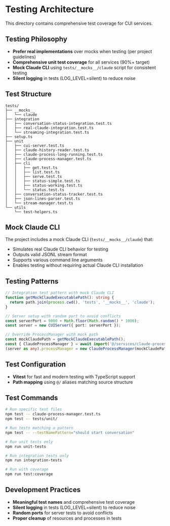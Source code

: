 # Testing Architecture

This directory contains comprehensive test coverage for CUI services.

## Testing Philosophy

- **Prefer real implementations** over mocks when testing (per project guidelines)
- **Comprehensive unit test coverage** for all services (90%+ target)
- **Mock Claude CLI** using `tests/__mocks__/claude` script for consistent testing
- **Silent logging** in tests (LOG_LEVEL=silent) to reduce noise

## Test Structure

```
tests/
├── __mocks__
│   └── claude
├── integration
│   ├── conversation-status-integration.test.ts
│   ├── real-claude-integration.test.ts
│   └── streaming-integration.test.ts
├── setup.ts
├── unit
│   ├── cui-server.test.ts
│   ├── claude-history-reader.test.ts
│   ├── claude-process-long-running.test.ts
│   ├── claude-process-manager.test.ts
│   ├── cli
│   │   ├── get.test.ts
│   │   ├── list.test.ts
│   │   ├── serve.test.ts
│   │   ├── status-simple.test.ts
│   │   ├── status-working.test.ts
│   │   └── status.test.ts
│   ├── conversation-status-tracker.test.ts
│   ├── json-lines-parser.test.ts
│   └── stream-manager.test.ts
└── utils
    └── test-helpers.ts
```

## Mock Claude CLI

The project includes a mock Claude CLI (`tests/__mocks__/claude`) that:
- Simulates real Claude CLI behavior for testing
- Outputs valid JSONL stream format
- Supports various command line arguments
- Enables testing without requiring actual Claude CLI installation

## Testing Patterns

```typescript
// Integration test pattern with mock Claude CLI
function getMockClaudeExecutablePath(): string {
  return path.join(process.cwd(), 'tests', '__mocks__', 'claude');
}

// Server setup with random port to avoid conflicts
const serverPort = 9000 + Math.floor(Math.random() * 1000);
const server = new CUIServer({ port: serverPort });

// Override ProcessManager with mock path
const mockClaudePath = getMockClaudeExecutablePath();
const { ClaudeProcessManager } = await import('@/services/claude-process-manager');
(server as any).processManager = new ClaudeProcessManager(mockClaudePath);
```

## Test Configuration

- **Vitest** for fast and modern testing with TypeScript support
- **Path mapping** using `@/` aliases matching source structure

## Test Commands

```bash
# Run specific test files
npm test -- claude-process-manager.test.ts
npm test -- tests/unit/

# Run tests matching a pattern
npm test -- --testNamePattern="should start conversation"

# Run unit tests only
npm run unit-tests

# Run integration tests only
npm run integration-tests

# Run with coverage
npm run test:coverage
```

## Development Practices

- **Meaningful test names** and comprehensive test coverage
- **Silent logging** in tests (LOG_LEVEL=silent) to reduce noise
- **Random ports** for server tests to avoid conflicts
- **Proper cleanup** of resources and processes in tests